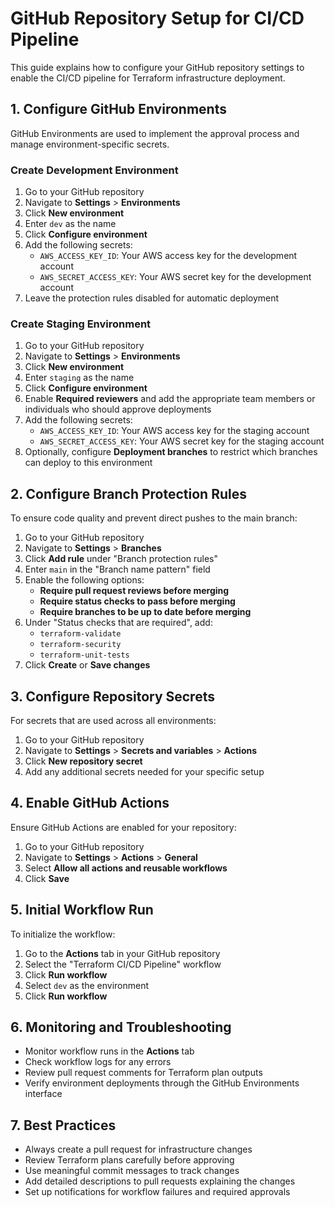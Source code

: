 # GitHub Repository Setup for CI/CD Pipeline

This guide explains how to configure your GitHub repository settings to enable the CI/CD pipeline for Terraform infrastructure deployment.

## 1. Configure GitHub Environments

GitHub Environments are used to implement the approval process and manage environment-specific secrets.

### Create Development Environment

1. Go to your GitHub repository
2. Navigate to **Settings** > **Environments**
3. Click **New environment**
4. Enter `dev` as the name
5. Click **Configure environment**
6. Add the following secrets:
   - `AWS_ACCESS_KEY_ID`: Your AWS access key for the development account
   - `AWS_SECRET_ACCESS_KEY`: Your AWS secret key for the development account
7. Leave the protection rules disabled for automatic deployment

### Create Staging Environment

1. Go to your GitHub repository
2. Navigate to **Settings** > **Environments**
3. Click **New environment**
4. Enter `staging` as the name
5. Click **Configure environment**
6. Enable **Required reviewers** and add the appropriate team members or individuals who should approve deployments
7. Add the following secrets:
   - `AWS_ACCESS_KEY_ID`: Your AWS access key for the staging account
   - `AWS_SECRET_ACCESS_KEY`: Your AWS secret key for the staging account
8. Optionally, configure **Deployment branches** to restrict which branches can deploy to this environment

## 2. Configure Branch Protection Rules

To ensure code quality and prevent direct pushes to the main branch:

1. Go to your GitHub repository
2. Navigate to **Settings** > **Branches**
3. Click **Add rule** under "Branch protection rules"
4. Enter `main` in the "Branch name pattern" field
5. Enable the following options:
   - **Require pull request reviews before merging**
   - **Require status checks to pass before merging**
   - **Require branches to be up to date before merging**
6. Under "Status checks that are required", add:
   - `terraform-validate`
   - `terraform-security`
   - `terraform-unit-tests`
7. Click **Create** or **Save changes**

## 3. Configure Repository Secrets

For secrets that are used across all environments:

1. Go to your GitHub repository
2. Navigate to **Settings** > **Secrets and variables** > **Actions**
3. Click **New repository secret**
4. Add any additional secrets needed for your specific setup

## 4. Enable GitHub Actions

Ensure GitHub Actions are enabled for your repository:

1. Go to your GitHub repository
2. Navigate to **Settings** > **Actions** > **General**
3. Select **Allow all actions and reusable workflows**
4. Click **Save**

## 5. Initial Workflow Run

To initialize the workflow:

1. Go to the **Actions** tab in your GitHub repository
2. Select the "Terraform CI/CD Pipeline" workflow
3. Click **Run workflow**
4. Select `dev` as the environment
5. Click **Run workflow**

## 6. Monitoring and Troubleshooting

- Monitor workflow runs in the **Actions** tab
- Check workflow logs for any errors
- Review pull request comments for Terraform plan outputs
- Verify environment deployments through the GitHub Environments interface

## 7. Best Practices

- Always create a pull request for infrastructure changes
- Review Terraform plans carefully before approving
- Use meaningful commit messages to track changes
- Add detailed descriptions to pull requests explaining the changes
- Set up notifications for workflow failures and required approvals